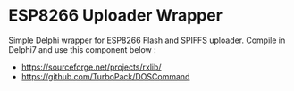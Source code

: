 # ESP8266 Uploader Wrapper
Simple Delphi wrapper for ESP8266 Flash and SPIFFS uploader. Compile in Delphi7 and use this component below :
- https://sourceforge.net/projects/rxlib/
- https://github.com/TurboPack/DOSCommand
